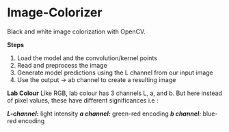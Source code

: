 # Image-Colorizer
Black and white image colorization with OpenCV.

**Steps**
1. Load the model and the convolution/kernel points
2. Read and preprocess the image
3. Generate model predictions using the L channel from our input image
4. Use the output -> ab channel to create a resulting image

**Lab Colour**
Like RGB, lab colour has 3 channels L, a, and b. But here instead of pixel values, these have different significances i.e :

_**L-channel:**_ light intensity
_**a channel:**_ green-red encoding
_**b channel:**_ blue-red encoding
